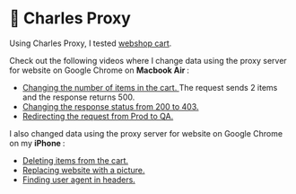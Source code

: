 # 🍶 Charles Proxy 

Using Charles Proxy, I tested <a href="http://demowebshop.tricentis.com/cart"> webshop cart</a>. 

Check out the following videos where I change data using the proxy server for website on Google Chrome on <b> Macbook Air </b>: 
<ul>
<li>  <a href="https://drive.google.com/file/d/1xwgRDsxVTvJOPMYO-lXI4zglF5hWiJA0/view?usp=sharing">Changing the number of items in the cart. </a>  The request sends 2 items and the response returns 500. </li> 
<li>  <a href="https://drive.google.com/file/d/16OH5Q7lbp0ZGMRaFrdNcJad0e593K0SY/view?usp=sharing"> Changing the response status from 200 to 403. </a>  </li> 
<li>  <a href="https://drive.google.com/file/d/1v4nDV2v3XY8_bf1WvNpttJXcsDiETOXk/view?usp=drive_link">Redirecting the request from Prod to QA.</a> </li> 
 </ul>
 
I also changed data using the proxy server for website on Google Chrome on my <b> iPhone </b>: 
<ul>
<li>  <a href="https://drive.google.com/file/d/1zRcN0GKX2iEMp9DuSIaz3xoGJTe1QSP7/view?usp=sharing"> Deleting items from the cart. </li> 
<li>  <a href="https://drive.google.com/file/d/1-Rfnc1-kwzhUSdEIleleVsnQ46VE2eKm/view?usp=sharing"> Replacing website with a picture. </a>  </li> 
<li>  <a href="https://drive.google.com/file/d/1qEokeZtTWwevX1tN69nM3hUfCs9zARHC/view?usp=sharing"> Finding user agent in headers.</a> </li> 
 </ul>
